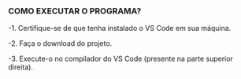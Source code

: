 ### COMO EXECUTAR O PROGRAMA?

-1. Certifique-se de que tenha instalado o VS Code em sua máquina.

-2. Faça o download do projeto.

-3. Execute-o no compilador do VS Code (presente na parte superior direita).

